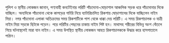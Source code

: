পুলিশ ও স্থানীয় লোকজন জানান, পণ্যবাহী কনটেইনার লরিটি পাঁচদোনা-ঘোড়াশাল আঞ্চলিক সড়ক ধরে পাঁচদোনার দিকে যাচ্ছিল। অন্যদিকে পাঁচদোনা থেকে কাপড়ের গাটরি নিয়ে ব্যাটারিচালিত রিকশায় ঘোড়াশালের দিকে যাচ্ছিলেন নাইম মিয়া। নগর পাঁচদোনা এলাকা অতিক্রমের সময় রিকশাটিকে পাশ থেকে ধাক্কা দেয় লরিটি। এ সময় রিকশাচালক ও যাত্রী নাইম মিয়া সড়কে ছিটকে পড়েন। পরে লরিটির পেছনের চাকায় নাইম পিষ্ট হন। মাথাসহ শরীরের বিভিন্ন অংশ থেঁতলে গিয়ে ঘটনাস্থলেই মারা যান নাইম। এ সময় উপস্থিত স্থানীয় লোকজন আহত রিকশাচালককে উদ্ধার করে হাসপাতালে পাঠান।

